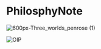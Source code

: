 # PhilosphyNote
![600px-Three_worlds_penrose (1)](https://github.com/ewdlop/PhilosphyNote/assets/25368970/3bccba1f-7d03-4849-a649-03d3cb7e7e1e)

![OIP](https://github.com/ewdlop/PhilosphyNote/assets/25368970/7b44f4ff-4f8d-47a7-81e6-12875605a0ef)
